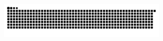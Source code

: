 <img alt="github-snake" src="https://raw.githubusercontent.com/cuong02n/cuong02n/output/github-contribution-grid-snake.svg" />


